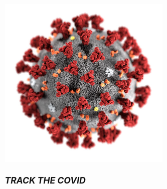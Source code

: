 ![](https://github.com/deepthiinduri/TRACK_THE_COVID/blob/main/Images/Coronavirus%20image.jpg)
# _TRACK THE COVID_

